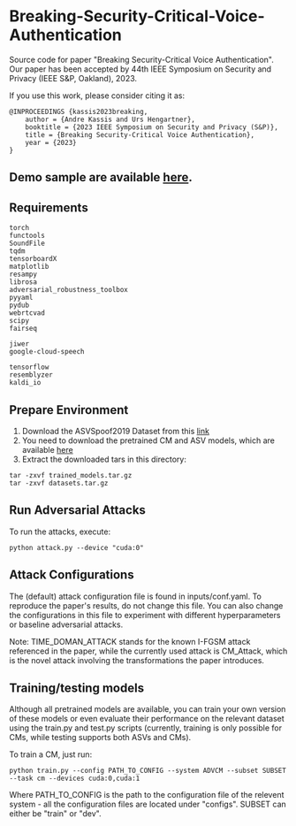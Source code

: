 # Breaking-Security-Critical-Voice-Authentication
Source code for paper "Breaking Security-Critical Voice Authentication".
Our paper has been accepted by 44th IEEE Symposium on Security and Privacy (IEEE S&P, Oakland), 2023.

If you use this work, please consider citing it as:
```
@INPROCEEDINGS {kassis2023breaking,
    author = {Andre Kassis and Urs Hengartner},
    booktitle = {2023 IEEE Symposium on Security and Privacy (S&P)},
    title = {Breaking Security-Critical Voice Authentication},
    year = {2023}
}
```

## Demo sample are available [here](https://drive.google.com/drive/folders/1LpyXdWo3O5qdGOitxqzn2wHxUDurXUh8).

## Requirements
```
torch
functools
SoundFile
tqdm
tensorboardX
matplotlib
resampy
librosa
adversarial_robustness_toolbox
pyyaml
pydub
webrtcvad
scipy
fairseq

jiwer
google-cloud-speech

tensorflow
resemblyzer
kaldi_io
```

## Prepare Environment

 1) Download the ASVSpoof2019 Dataset from this [link](https://drive.google.com/file/d/1_DzDEpEpWjavJ7YhWuYUkzuWuvDzUt55/view?usp=sharing)
 2) You need to download the pretrained CM and ASV models, which are available [here](https://drive.google.com/file/d/1qK1FLPokwwBKHyTMDYoStUxRenev3yn5/view?usp=sharing)
 3) Extract the downloaded tars in this directory: 
  ```
  tar -zxvf trained_models.tar.gz
  tar -zxvf datasets.tar.gz
  ```

## Run Adversarial Attacks
To run the attacks, execute: 
```
python attack.py --device "cuda:0"
```

## Attack Configurations
The (default) attack configuration file is found in inputs/conf.yaml. To reproduce the paper's results, do not change this file. You can also change the configurations in this file to experiment with different hyperparameters or baseline adversarial attacks.  

Note: TIME_DOMAN_ATTACK stands for the known I-FGSM attack referenced in the paper, while the currently used attack is CM_Attack, which is the novel attack involving the transformations the paper introduces.

## Training/testing models
Although all pretrained models are available, you can train your own version of these models or even evaluate their performance on the relevant dataset using the train.py and test.py scripts (currently, training is only possible for CMs, while testing supports both ASVs and CMs).

To train a CM, just run:
```
python train.py --config PATH_TO_CONFIG --system ADVCM --subset SUBSET --task cm --devices cuda:0,cuda:1
```

Where PATH_TO_CONFIG is the path to the configuration file of the relevent system - all the configuration files are located under "configs".
SUBSET can either be "train" or "dev".


